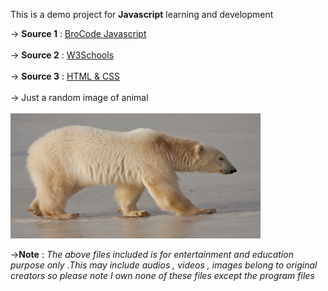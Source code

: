 This is a demo project for **Javascript** learning and development 


-> **Source 1** : <a href="https://www.youtube.com/watch?v=lfmg-EJ8gm4">BroCode Javascript</a><br><br> 
-> **Source 2** : <a href="https://www.w3schools.com/js/default.asp"> W3Schools</a><br><br>
-> **Source 3** : <a href="https://www.youtube.com/watch?v=HGTJBPNC-Gw">HTML & CSS</a><br><br>
-> Just a random image of animal <br><br>
 <img  src="images/image.jpg" alt="google.com" width="400" height="200">

-><b>Note</b> :<i> The above files included is for entertainment and education purpose only .This may include audios , videos , images belong to original creators so please note I own none of these files except the program files</i>
 